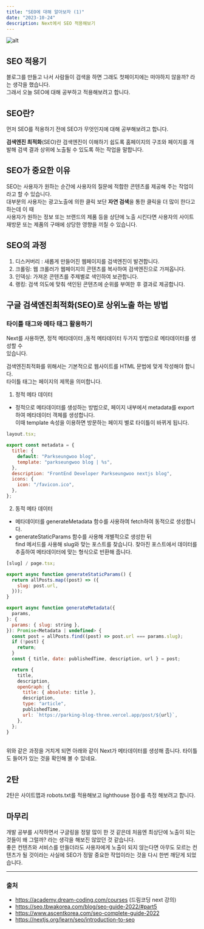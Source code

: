```yaml
---
title: "SEO에 대해 알아보자 (1)"
date: "2023-10-24"
description: Next에서 SEO 적용해보기
---
```


![alt](https://www.oberlo.com/media/1603954182-seo-article-header.png?fit=max&fm=webp&w=1824)

## SEO 적용기

블로그를 만들고 나서 사람들이 검색을 하면 그래도 첫페이지에는 떠야하지 않을까? 라는 생각을 했습니다.<br/>
그래서 오늘 SEO에 대해 공부하고 적용해보려고 합니다.

## SEO란?

먼저 SEO를 적용하기 전에 SEO가 무엇인지에 대해 공부해보려고 합니다.

**검색엔진 최적화**(SEO)란 검색엔진이 이해하기 쉽도록 홈페이지의 구조와 페이지를 개발해 검색 결과 상위에 노출될 수 있도록 하는 작업을 말합니다.

## SEO가 중요한 이유

SEO는 사용자가 원하는 순간에 사용자의 질문에 적합한 콘텐츠를 제공해 주는 작업이라고 할 수 있습니다.<br/>
대부분의 사용자는 광고노출에 의한 클릭 보단 **자연 검색**을 통한 클릭을 더 많이 한다고 하는데 이 때<br/> 사용자가 원하는 정보 또는 브랜드의 제품 등을 상단에 노출 시킨다면 사용자의 사이트 재방문 또는 제품의 구매에 상당한 영향을 끼칠 수 있습니다.

## SEO의 과정

1. 디스커버리 : 새롭게 만들어진 웹페이지를 검색엔진이 발견합니다.
2. 크롤링: 웹 크롤러가 웹페이지의 콘텐츠를 복사하여 검색엔진으로 가져옵니다.
3. 인덱싱: 가져온 콘텐츠를 주제별로 색인하여 보관합니다.
4. 랭킹: 검색 의도에 맞춰 색인된 콘텐츠에 순위를 부여한 후 결과로 제공합니다.

## 구글 검색엔진최적화(SEO)로 상위노출 하는 방법

### 타이틀 태그와 메타 태그 활용하기

Next를 사용하면,
정적 메타데이터 ,동적 메타데이터 두가지 방법으로 메타데이터를 생성할 수<br/> 있습니다.

검색엔진최적화를 위해서는 기본적으로 웹사이트를 HTML 문법에 맞게 작성해야 합니다.<br/> 타이틀 태그는 페이지의 제목을 의미합니다.

1. 정적 메타 데이터

- 정적으로 메타데이터를 생성하는 방법으로, 페이지 내부에서 metadata를 export 하여 메타데이터 객체를 생성합니다. <br/>이때 template 속성을 이용하면 방문하는 페이지 별로 타이틀이 바뀌게 됩니다.

```javascript
layout.tsx;

export const metadata = {
  title: {
    default: "Parkseungwoo blog",
    template: "parkseungwoo blog | %s",
  },
  description: "FrontEnd Developer Parkseungwoo nextjs blog",
  icons: {
    icon: "/favicon.ico",
  },
};
```

2. 동적 메타 데이터

- 메타데이터를 generateMetadata 함수를 사용하여 fetch하여 동적으로 생성합니다.
- generateStaticParams 함수를 사용해 개별적으로 생성한 뒤 <br/>find 메서드를 사용해 slug와 맞는 포스트를 찾습니다. 찾아진 포스트에서 데이터를 추출하여 메타데이터에 맞는 형식으로 반환해 줍니다.

```javascript
[slug] / page.tsx;

export async function generateStaticParams() {
  return allPosts.map((post) => ({
    slug: post.url,
  }));
}

export async function generateMetadata({
  params,
}: {
  params: { slug: string },
}): Promise<Metadata | undefined> {
  const post = allPosts.find((post) => post.url === params.slug);
  if (!post) {
    return;
  }
  const { title, date: publishedTime, description, url } = post;

  return {
    title,
    description,
    openGraph: {
      title: { absolute: title },
      description,
      type: "article",
      publishedTime,
      url: `https://parking-blog-three.vercel.app/post/${url}`,
    },
  };
}
```

<br/>
위와 같은 과정을 거치게 되면 아래와 같이 Next가 메타데이터를 생성해 줍니다. 타이틀도 들어가 있는 것을 확인해 볼 수 있네요.

## 2탄

2탄은 사이트맵과 robots.txt를 적용해보고 lighthouse 점수를 측정 해보려고 합니다.

## 마무리

개발 공부를 시작하면서 구글링을 정말 많이 한 것 같은데 처음엔 최상단에 노출이 되는 것들이 왜 그럴까? 라는 생각을 해보진 않았던 것 같습니다.<br/>
좋은 컨텐츠와 서비스를 만들더라도 사용자에게 노출이 되지 않는다면 아무도 모르는 컨텐츠가 될 것이라는 사실에 SEO가 정말 중요한 작업이라는 것을 다시 한번 깨닫게 되었습니다.

<hr/>

### 출처

- <https://academy.dream-coding.com/courses> (드림코딩 next 강의)
- <https://seo.tbwakorea.com/blog/seo-guide-2022/#part5>
- <https://www.ascentkorea.com/seo-complete-guide-2022>
- <https://nextjs.org/learn/seo/introduction-to-seo>
